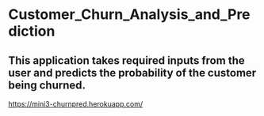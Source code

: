 # Customer_Churn_Analysis_and_Prediction
## This application takes required inputs from the user and predicts the probability of the customer being churned.
https://mini3-churnpred.herokuapp.com/ 
